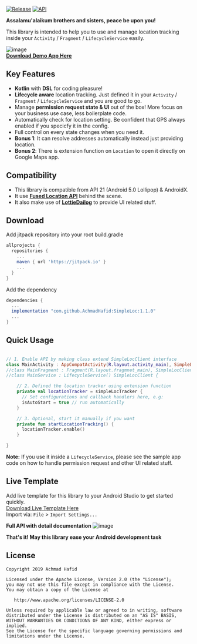 [![Release](https://jitpack.io/v/AchmadHafid/SimpleLoc.svg)](https://jitpack.io/#AchmadHafid/SimpleLoc)
[![API](https://img.shields.io/badge/API-21%2B-brightgreen.svg?style=flat)](https://android-arsenal.com/api?level=21)

**Assalamu'alaikum brothers and sisters, peace be upon you!**

This library is intended to help you to use and manage location tracking inside your `Activity` / `Fragment` / `LifecycleService` easily.


![image](https://drive.google.com/uc?export=download&id=1rXcO_5b3zFFF-ztLOp82Yzc4kAlMU4sg)
<br />
[**Download Demo App Here**](https://github.com/AchmadHafid/SimpleLoc/releases/download/v1.0.3/SimpleLoc_v1.0.3_Demo.apk)


Key Features
--------
* __Kotlin__ with __DSL__ for coding pleasure!
* __Lifecycle aware__ location tracking. Just defined it in your `Activity` / `Fragment` / `LifecycleService` and you are good to go.
* Manage __permission request state & UI__ out of the box! More focus on your business use case, less boilerplate code.
* Automatically check for location setting. Be confident that GPS always enabled if you specicfy it in the config.
* Full control on every state changes when you need it.
* __Bonus 1__: It can resolve addresses automatically instead just providing location.
* __Bonus 2__: There is extension function on `Location` to open it directly on Google Maps app.



Compatibility
-------------

* This library is compatible from API 21 (Android 5.0 Lollipop) & AndroidX. <br />
* It use [**Fused Location API**](https://developers.google.com/location-context/fused-location-provider) behind the scene. <br />
* It also make use of [**LottieDailog**](https://github.com/AchmadHafid/LottieDialog) to provide UI related stuff.


Download
--------


Add jitpack repository into your root build.gradle

```groovy
allprojects {
  repositories {
    ...
    maven { url 'https://jitpack.io' }
    ...
  }
}
```

Add the dependency

```groovy
dependencies {
  ...
  implementation "com.github.AchmadHafid:SimpleLoc:1.1.0"
  ...
}
```


Quick Usage
-----------

```kotlin

// 1. Enable API by making class extend SimpleLocClient interface
class MainActivity : AppCompatActivity(R.layout.activity_main), SimpleLocClient {
//class MainFragment : Fragment(R.layout.fragmnet_main), SimpleLocClient {
//class MainService : LifecycleService() SimpleLocClient {

    // 2. Defined the location tracker using extension function
    private val locationTracker = simpleLocTracker {
      // Set configurations and callback handlers here, e.g:
      isAutoStart = true // run automatically
    }

    // 3. Optional, start it manually if you want
    private fun startLocationTracking() {
      locationTracker.enable()
    }

}
```

__Note:__ If you use it inside a `LifecycleService`, please see the sample app code on how to handle permission request and other UI related stuff.


Live Template
-----------
Add live template for this library to your Android Studio to get started quickly. <br />
[Download Live Template Here](https://github.com/AchmadHafid/SimpleLoc/releases/download/v1.0.3/SimpleLoc_v1.0.3_LiveTemplate.zip)
<br />
Import via: `File` > `Import Settings...` <br />

**Full API with detail documentation**
![image](https://drive.google.com/uc?export=download&id=1AZ-LsCzRMdZgOwzmbT1MhpKaYyvG9rdp)
<br />


__That's it! May this library ease your Android development task__


License
-------

    Copyright 2019 Achmad Hafid

    Licensed under the Apache License, Version 2.0 (the "License");
    you may not use this file except in compliance with the License.
    You may obtain a copy of the License at

       http://www.apache.org/licenses/LICENSE-2.0

    Unless required by applicable law or agreed to in writing, software
    distributed under the License is distributed on an "AS IS" BASIS,
    WITHOUT WARRANTIES OR CONDITIONS OF ANY KIND, either express or implied.
    See the License for the specific language governing permissions and
    limitations under the License.

